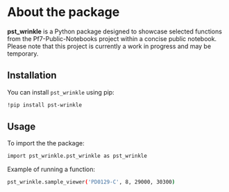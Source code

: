 # About the package

**pst_wrinkle** is a Python package designed to showcase selected functions from the Pf7-Public-Notebooks project within a concise public notebook. Please note that this project is currently a work in progress and may be temporary.

## Installation

You can install `pst_wrinkle` using pip:

```bash
!pip install pst-wrinkle
```

## Usage

To import the the package:

```bash
import pst_wrinkle.pst_wrinkle as pst_wrinkle
```

Example of running a function: 

```bash
pst_wrinkle.sample_viewer('PD0129-C', 8, 29000, 30300)
```

